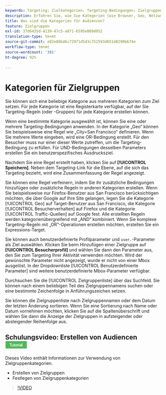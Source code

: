 ```yaml
---
keywords: Targeting; Zielkategorien; Targeting-Bedingungen; Zielgruppenmanager; benutzerdefinierte Profilparameter; Besucherprofil; benutzerdefinierte Benutzerparameter; Zielregeln
description: Erfahren Sie, wie Sie Kategorien (wie Browser, Geo, Netzwerk, Betriebssystem, Besucher-Profil) zur Zielgruppe von Inhalten verwenden.
title: Was sind die Kategorien für Audiencen?
feature: Zielgruppen
exl-id: 37d6435d-4139-47c5-a871-6595e089d052
translation-type: tm+mt
source-git-commit: a92e88b46c72971d5d3c752593d651d8290b674e
workflow-type: tm+mt
source-wordcount: '381'
ht-degree: 92%

---
```


# Kategorien für Zielgruppen

Sie können sich eine beliebige Kategorie aus mehreren Kategorien zum Ziel setzen. Für jede Kategorie ist eine Registerkarte verfügbar, auf der Sie Targeting-Regeln (oder -Gruppen) für jede Kategorie erstellen können.

Wenn eine bestimmte Kategorie ausgewählt ist, können Sie eine oder mehrere Targeting-Bedingungen anwenden. In der Kategorie „Geo“ können Sie beispielsweise eine Regel wie „City=San Francisco“ definieren. Wenn Sie mehrere Werte eingeben, wird eine OR-Bedingung erstellt. Für den Besucher muss nur einer dieser Werte zutreffen, um die Targeting-Bedingung zu erfüllen. Für UND-Bedingungen desselben Parameters erstellen Sie ein benutzerspezifisches Ausdrucksziel.

Nachdem Sie eine Regel erstellt haben, klicken Sie auf **[!UICONTROL Speichern]**. Neben dem Targeting-Link für die Ebene, auf die sich das Targeting bezieht, wird eine Zusammenfassung der Regel angezeigt.

Sie können eine Regel verfeinern, indem Sie ihr zusätzliche Bedingungen hinzufügen oder zusätzliche Regeln in anderen Kategorien erstellen. Wenn Sie beispielsweise nur Firefox-Benutzer aus San Francisco berücksichtigen möchten, die über Google auf Ihre Site gelangen, legen Sie die Kategorie [!UICONTROL Geo] auf Target-Benutzer aus San Francisco, die Kategorie [!UICONTROL Besucherverhalten] auf Firefox und die Kategorie [!UICONTROL Traffic-Quellen] auf Google fest. Alle erstellten Regeln werden kategorienübergreifend mit „AND“ kombiniert. Wenn Sie komplexe Targeting-Regeln mit „OR“-Operationen erstellen möchten, erstellen Sie ein Expressions-Target.

Sie können auch benutzerdefinierte Profilparameter und `user.`-Parameter als Ziel auswählen. Klicken Sie beim Hinzufügen einer Zielgruppe auf **[!UICONTROL Besucherprofil]** und wählen Sie dann den Parameter aus, den Sie zum Targeting Ihrer Aktivität verwenden möchten. Wird der gewünschte Parameter nicht angezeigt, wurde er nicht von einer Mbox ausgelöst. In der Dropdownliste [!UICONTROL Benutzerdefinierte Parameter] sind weitere benutzerdefinierte Mbox-Parameter verfügbar.

Durchsuchen Sie die [!UICONTROL Zielgruppenliste] über das Suchfeld. Sie können nach einem beliebigen Teil des Zielgruppennamens suchen oder eine bestimmte Zeichenfolge in Anführungszeichen setzen.

Sie können die Zielgruppenliste nach Zielgruppennamen oder dem Datum der letzten Änderung sortieren. Wenn Sie eine Sortierung nach Name oder Datum vornehmen möchten, klicken Sie auf die Spaltenüberschrift und wählen Sie dann die Anzeige der Zielgruppen in aufsteigender oder absteigender Reihenfolge aus.

## Schulungsvideo: Erstellen von Audiencen ![Tutorialzeichen](/help/assets/tutorial.png)

Dieses Video enthält Informationen zur Verwendung von Zielgruppenkategorien.

* Erstellen von Zielgruppen
* Festlegen von Zielgruppenkategorien

>[!VIDEO](https://video.tv.adobe.com/v/17392)
